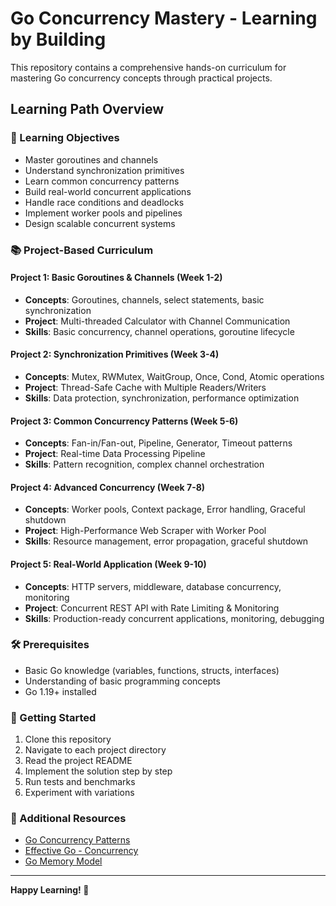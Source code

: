 # Go Concurrency Mastery - Learning by Building

This repository contains a comprehensive hands-on curriculum for mastering Go concurrency concepts through practical projects.

## Learning Path Overview

### 🎯 Learning Objectives
- Master goroutines and channels
- Understand synchronization primitives
- Learn common concurrency patterns
- Build real-world concurrent applications
- Handle race conditions and deadlocks
- Implement worker pools and pipelines
- Design scalable concurrent systems

### 📚 Project-Based Curriculum

#### **Project 1: Basic Goroutines & Channels** (Week 1-2)
- **Concepts**: Goroutines, channels, select statements, basic synchronization
- **Project**: Multi-threaded Calculator with Channel Communication
- **Skills**: Basic concurrency, channel operations, goroutine lifecycle

#### **Project 2: Synchronization Primitives** (Week 3-4)
- **Concepts**: Mutex, RWMutex, WaitGroup, Once, Cond, Atomic operations
- **Project**: Thread-Safe Cache with Multiple Readers/Writers
- **Skills**: Data protection, synchronization, performance optimization

#### **Project 3: Common Concurrency Patterns** (Week 5-6)
- **Concepts**: Fan-in/Fan-out, Pipeline, Generator, Timeout patterns
- **Project**: Real-time Data Processing Pipeline
- **Skills**: Pattern recognition, complex channel orchestration

#### **Project 4: Advanced Concurrency** (Week 7-8)
- **Concepts**: Worker pools, Context package, Error handling, Graceful shutdown
- **Project**: High-Performance Web Scraper with Worker Pool
- **Skills**: Resource management, error propagation, graceful shutdown

#### **Project 5: Real-World Application** (Week 9-10)
- **Concepts**: HTTP servers, middleware, database concurrency, monitoring
- **Project**: Concurrent REST API with Rate Limiting & Monitoring
- **Skills**: Production-ready concurrent applications, monitoring, debugging

### 🛠️ Prerequisites
- Basic Go knowledge (variables, functions, structs, interfaces)
- Understanding of basic programming concepts
- Go 1.19+ installed

### 🚀 Getting Started
1. Clone this repository
2. Navigate to each project directory
3. Read the project README
4. Implement the solution step by step
5. Run tests and benchmarks
6. Experiment with variations

### 📖 Additional Resources
- [Go Concurrency Patterns](https://go.dev/blog/pipelines)
- [Effective Go - Concurrency](https://go.dev/doc/effective_go#concurrency)
- [Go Memory Model](https://go.dev/ref/mem)

---

**Happy Learning! 🎉**
